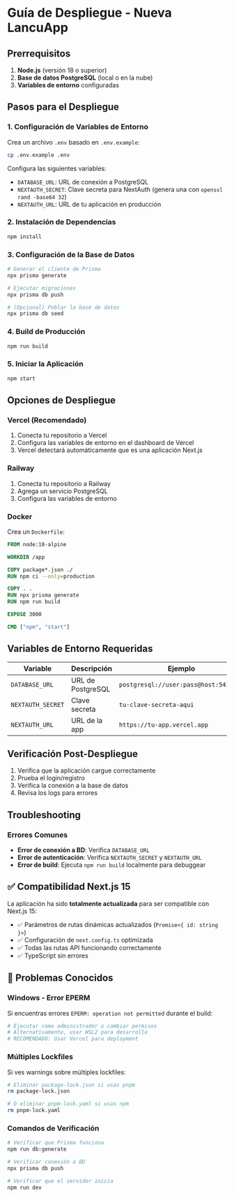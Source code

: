 # Guía de Despliegue - Nueva LancuApp

## Prerrequisitos

1. **Node.js** (versión 18 o superior)
2. **Base de datos PostgreSQL** (local o en la nube)
3. **Variables de entorno** configuradas

## Pasos para el Despliegue

### 1. Configuración de Variables de Entorno

Crea un archivo `.env` basado en `.env.example`:

```bash
cp .env.example .env
```

Configura las siguientes variables:

- `DATABASE_URL`: URL de conexión a PostgreSQL
- `NEXTAUTH_SECRET`: Clave secreta para NextAuth (genera una con `openssl rand -base64 32`)
- `NEXTAUTH_URL`: URL de tu aplicación en producción

### 2. Instalación de Dependencias

```bash
npm install
```

### 3. Configuración de la Base de Datos

```bash
# Generar el cliente de Prisma
npx prisma generate

# Ejecutar migraciones
npx prisma db push

# (Opcional) Poblar la base de datos
npx prisma db seed
```

### 4. Build de Producción

```bash
npm run build
```

### 5. Iniciar la Aplicación

```bash
npm start
```

## Opciones de Despliegue

### Vercel (Recomendado)

1. Conecta tu repositorio a Vercel
2. Configura las variables de entorno en el dashboard de Vercel
3. Vercel detectará automáticamente que es una aplicación Next.js

### Railway

1. Conecta tu repositorio a Railway
2. Agrega un servicio PostgreSQL
3. Configura las variables de entorno

### Docker

Crea un `Dockerfile`:

```dockerfile
FROM node:18-alpine

WORKDIR /app

COPY package*.json ./
RUN npm ci --only=production

COPY . .
RUN npx prisma generate
RUN npm run build

EXPOSE 3000

CMD ["npm", "start"]
```

## Variables de Entorno Requeridas

| Variable | Descripción | Ejemplo |
|----------|-------------|---------|
| `DATABASE_URL` | URL de PostgreSQL | `postgresql://user:pass@host:5432/db` |
| `NEXTAUTH_SECRET` | Clave secreta | `tu-clave-secreta-aqui` |
| `NEXTAUTH_URL` | URL de la app | `https://tu-app.vercel.app` |

## Verificación Post-Despliegue

1. Verifica que la aplicación cargue correctamente
2. Prueba el login/registro
3. Verifica la conexión a la base de datos
4. Revisa los logs para errores

## Troubleshooting

### Errores Comunes

- **Error de conexión a BD**: Verifica `DATABASE_URL`
- **Error de autenticación**: Verifica `NEXTAUTH_SECRET` y `NEXTAUTH_URL`
- **Error de build**: Ejecuta `npm run build` localmente para debuggear

## ✅ Compatibilidad Next.js 15

La aplicación ha sido **totalmente actualizada** para ser compatible con Next.js 15:
- ✅ Parámetros de rutas dinámicas actualizados (`Promise<{ id: string }>`)
- ✅ Configuración de `next.config.ts` optimizada
- ✅ Todas las rutas API funcionando correctamente
- ✅ TypeScript sin errores

## 🚨 Problemas Conocidos

### Windows - Error EPERM
Si encuentras errores `EPERM: operation not permitted` durante el build:

```bash
# Ejecutar como administrador o cambiar permisos
# Alternativamente, usar WSL2 para desarrollo
# RECOMENDADO: Usar Vercel para deployment
```

### Múltiples Lockfiles
Si ves warnings sobre múltiples lockfiles:

```bash
# Eliminar package-lock.json si usas pnpm
rm package-lock.json

# O eliminar pnpm-lock.yaml si usas npm
rm pnpm-lock.yaml
```

### Comandos de Verificación

```bash
# Verificar que Prisma funciona
npm run db:generate

# Verificar conexión a BD
npx prisma db push

# Verificar que el servidor inicia
npm run dev
```